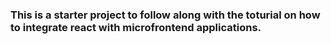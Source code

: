 
### This is a starter project to follow along with the toturial on how to integrate react with microfrontend applications.

